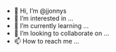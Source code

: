 - 👋 Hi, I’m @jjonnys
- 👀 I’m interested in ...
- 🌱 I’m currently learning ...
- 💞️ I’m looking to collaborate on ...
- 📫 How to reach me ...

<!---
jjonnys/jjonnys is a ✨ special ✨ repository because its `README.md` (this file) appears on your GitHub profile.
You can click the Preview link to take a look at your changes.
--->
